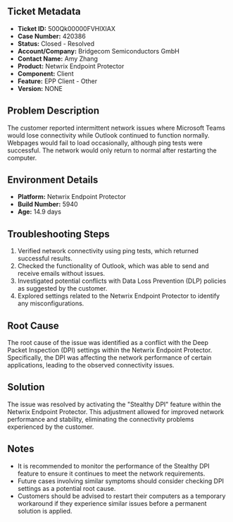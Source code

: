 ## Ticket Metadata
- **Ticket ID:** 500Qk00000FVHlXIAX
- **Case Number:** 420386
- **Status:** Closed - Resolved
- **Account/Company:** Bridgecom Semiconductors GmbH
- **Contact Name:** Amy Zhang
- **Product:** Netwrix Endpoint Protector
- **Component:** Client
- **Feature:** EPP Client - Other
- **Version:** NONE

## Problem Description
The customer reported intermittent network issues where Microsoft Teams would lose connectivity while Outlook continued to function normally. Webpages would fail to load occasionally, although ping tests were successful. The network would only return to normal after restarting the computer.

## Environment Details
- **Platform:** Netwrix Endpoint Protector
- **Build Number:** 5940
- **Age:** 14.9 days

## Troubleshooting Steps
1. Verified network connectivity using ping tests, which returned successful results.
2. Checked the functionality of Outlook, which was able to send and receive emails without issues.
3. Investigated potential conflicts with Data Loss Prevention (DLP) policies as suggested by the customer.
4. Explored settings related to the Netwrix Endpoint Protector to identify any misconfigurations.

## Root Cause
The root cause of the issue was identified as a conflict with the Deep Packet Inspection (DPI) settings within the Netwrix Endpoint Protector. Specifically, the DPI was affecting the network performance of certain applications, leading to the observed connectivity issues.

## Solution
The issue was resolved by activating the "Stealthy DPI" feature within the Netwrix Endpoint Protector. This adjustment allowed for improved network performance and stability, eliminating the connectivity problems experienced by the customer.

## Notes
- It is recommended to monitor the performance of the Stealthy DPI feature to ensure it continues to meet the network requirements.
- Future cases involving similar symptoms should consider checking DPI settings as a potential root cause.
- Customers should be advised to restart their computers as a temporary workaround if they experience similar issues before a permanent solution is applied.